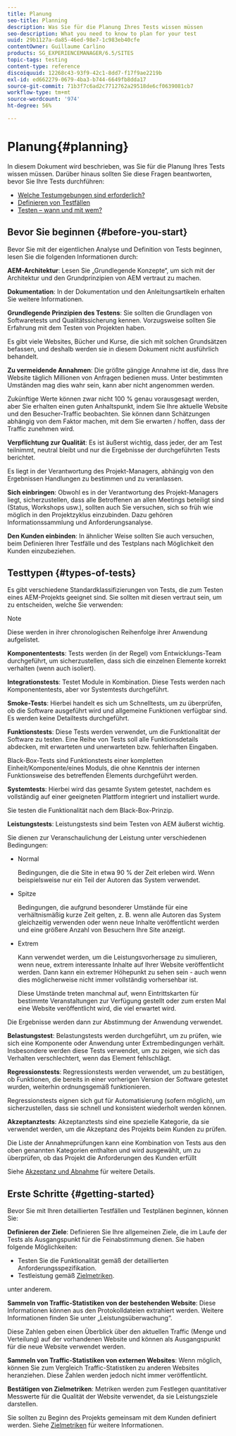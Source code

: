 ```yaml
---
title: Planung
seo-title: Planning
description: Was Sie für die Planung Ihres Tests wissen müssen
seo-description: What you need to know to plan for your test
uuid: 29b1127a-da85-46ed-98e7-1c983eb40cfe
contentOwner: Guillaume Carlino
products: SG_EXPERIENCEMANAGER/6.5/SITES
topic-tags: testing
content-type: reference
discoiquuid: 12268c43-93f9-42c1-8dd7-f17f9ae2219b
exl-id: ed662279-0679-4ba3-b744-6649fb8dda17
source-git-commit: 71b3f7c6ad2c7712762a29518de6cf0639081cb7
workflow-type: tm+mt
source-wordcount: '974'
ht-degree: 56%

---
```


# Planung{#planning}

In diesem Dokument wird beschrieben, was Sie für die Planung Ihres Tests wissen müssen. Darüber hinaus sollten Sie diese Fragen beantworten, bevor Sie Ihre Tests durchführen:

* [Welche Testumgebungen sind erforderlich?](/help/sites-developing/test-environments.md)
* [Definieren von Testfällen](/help/sites-developing/test-cases.md)
* [Testen – wann und mit wem?](/help/sites-developing/when-who.md)

## Bevor Sie beginnen {#before-you-start}

Bevor Sie mit der eigentlichen Analyse und Definition von Tests beginnen, lesen Sie die folgenden Informationen durch:

**AEM-Architektur**: Lesen Sie „Grundlegende Konzepte“, um sich mit der Architektur und den Grundprinzipien von AEM vertraut zu machen.

**Dokumentation**: In der Dokumentation und den Anleitungsartikeln erhalten Sie weitere Informationen.

**Grundlegende Prinzipien des Testens**: Sie sollten die Grundlagen von Softwaretests und Qualitätssicherung kennen. Vorzugsweise sollten Sie Erfahrung mit dem Testen von Projekten haben.

Es gibt viele Websites, Bücher und Kurse, die sich mit solchen Grundsätzen befassen, und deshalb werden sie in diesem Dokument nicht ausführlich behandelt.

**Zu vermeidende Annahmen**: Die größte gängige Annahme ist die, dass Ihre Website täglich Millionen von Anfragen bedienen muss. Unter bestimmten Umständen mag dies wahr sein, kann aber nicht angenommen werden.

Zukünftige Werte können zwar nicht 100 % genau vorausgesagt werden, aber Sie erhalten einen guten Anhaltspunkt, indem Sie Ihre aktuelle Website und den Besucher-Traffic beobachten. Sie können dann Schätzungen abhängig von dem Faktor machen, mit dem Sie erwarten / hoffen, dass der Traffic zunehmen wird.

**Verpflichtung zur Qualität**: Es ist äußerst wichtig, dass jeder, der am Test teilnimmt, neutral bleibt und nur die Ergebnisse der durchgeführten Tests berichtet.

Es liegt in der Verantwortung des Projekt-Managers, abhängig von den Ergebnissen Handlungen zu bestimmen und zu veranlassen.

**Sich einbringen**: Obwohl es in der Verantwortung des Projekt-Managers liegt, sicherzustellen, dass alle Betroffenen an allen Meetings beteiligt sind (Status, Workshops usw.), sollten auch Sie versuchen, sich so früh wie möglich in den Projektzyklus einzubinden. Dazu gehören Informationssammlung und Anforderungsanalyse.

**Den Kunden einbinden**: In ähnlicher Weise sollten Sie auch versuchen, beim Definieren Ihrer Testfälle und des Testplans nach Möglichkeit den Kunden einzubeziehen.

## Testtypen {#types-of-tests}

Es gibt verschiedene Standardklassifizierungen von Tests, die zum Testen eines AEM-Projekts geeignet sind. Sie sollten mit diesen vertraut sein, um zu entscheiden, welche Sie verwenden:

>[!NOTE]
>
>Diese werden in ihrer chronologischen Reihenfolge ihrer Anwendung aufgelistet.

**Komponententests**: Tests werden (in der Regel) vom Entwicklungs-Team durchgeführt, um sicherzustellen, dass sich die einzelnen Elemente korrekt verhalten (wenn auch isoliert).

**Integrationstests**: Testet Module in Kombination. Diese Tests werden nach Komponententests, aber vor Systemtests durchgeführt.

**Smoke-Tests**: Hierbei handelt es sich um Schnelltests, um zu überprüfen, ob die Software ausgeführt wird und allgemeine Funktionen verfügbar sind. Es werden keine Detailtests durchgeführt.

**Funktionstests**: Diese Tests werden verwendet, um die Funktionalität der Software zu testen. Eine Reihe von Tests soll alle Funktionsdetails abdecken, mit erwarteten und unerwarteten bzw. fehlerhaften Eingaben.

Black-Box-Tests sind Funktionstests einer kompletten Einheit/Komponente/eines Moduls, die ohne Kenntnis der internen Funktionsweise des betreffenden Elements durchgeführt werden.

**Systemtests**: Hierbei wird das gesamte System getestet, nachdem es vollständig auf einer geeigneten Plattform integriert und installiert wurde.

Sie testen die Funktionalität nach dem Black-Box-Prinzip.

**Leistungstests**: Leistungstests sind beim Testen von AEM äußerst wichtig.

Sie dienen zur Veranschaulichung der Leistung unter verschiedenen Bedingungen:

* Normal

  Bedingungen, die die Site in etwa 90 % der Zeit erleben wird. Wenn beispielsweise nur ein Teil der Autoren das System verwendet.

* Spitze

  Bedingungen, die aufgrund besonderer Umstände für eine verhältnismäßig kurze Zeit gelten, z. B. wenn alle Autoren das System gleichzeitig verwenden oder wenn neue Inhalte veröffentlicht werden und eine größere Anzahl von Besuchern Ihre Site anzeigt.

* Extrem

  Kann verwendet werden, um die Leistungsvorhersage zu simulieren, wenn neue, extrem interessante Inhalte auf Ihrer Website veröffentlicht werden. Dann kann ein extremer Höhepunkt zu sehen sein - auch wenn dies möglicherweise nicht immer vollständig vorhersehbar ist.

  Diese Umstände treten manchmal auf, wenn Eintrittskarten für bestimmte Veranstaltungen zur Verfügung gestellt oder zum ersten Mal eine Website veröffentlicht wird, die viel erwartet wird.

Die Ergebnisse werden dann zur Abstimmung der Anwendung verwendet.

**Belastungstest**: Belastungstests werden durchgeführt, um zu prüfen, wie sich eine Komponente oder Anwendung unter Extrembedingungen verhält. Insbesondere werden diese Tests verwendet, um zu zeigen, wie sich das Verhalten verschlechtert, wenn das Element fehlschlägt.

**Regressionstests**: Regressionstests werden verwendet, um zu bestätigen, ob Funktionen, die bereits in einer vorherigen Version der Software getestet wurden, weiterhin ordnungsgemäß funktionieren.

Regressionstests eignen sich gut für Automatisierung (sofern möglich), um sicherzustellen, dass sie schnell und konsistent wiederholt werden können.

**Akzeptanztests**: Akzeptanztests sind eine spezielle Kategorie, da sie verwendet werden, um die Akzeptanz des Projekts beim Kunden zu prüfen.

Die Liste der Annahmeprüfungen kann eine Kombination von Tests aus den oben genannten Kategorien enthalten und wird ausgewählt, um zu überprüfen, ob das Projekt die Anforderungen des Kunden erfüllt

Siehe [Akzeptanz und Abnahme](/help/sites-developing/acceptance-signoff.md) für weitere Details.

## Erste Schritte {#getting-started}

Bevor Sie mit Ihren detaillierten Testfällen und Testplänen beginnen, können Sie:

**Definieren der Ziele**: Definieren Sie Ihre allgemeinen Ziele, die im Laufe der Tests als Ausgangspunkt für die Feinabstimmung dienen. Sie haben folgende Möglichkeiten:

* Testen Sie die Funktionalität gemäß der detaillierten Anforderungsspezifikation.
* Testleistung gemäß [Zielmetriken](/help/managing/best-practices-further-reference.md#key-performance-indicators-and-target-metrics).

unter anderem.

**Sammeln von Traffic-Statistiken von der bestehenden Website**: Diese Informationen können aus den Protokolldateien extrahiert werden. Weitere Informationen finden Sie unter „Leistungsüberwachung“.

Diese Zahlen geben einen Überblick über den aktuellen Traffic (Menge und Verteilung) auf der vorhandenen Website und können als Ausgangspunkt für die neue Website verwendet werden.

**Sammeln von Traffic-Statistiken von externen Websites**: Wenn möglich, können Sie zum Vergleich Traffic-Statistiken zu anderen Websites heranziehen. Diese Zahlen werden jedoch nicht immer veröffentlicht.

**Bestätigen von Zielmetriken**: Metriken werden zum Festlegen quantitativer Messwerte für die Qualität der Website verwendet, da sie Leistungsziele darstellen.

Sie sollten zu Beginn des Projekts gemeinsam mit dem Kunden definiert werden. Siehe [Zielmetriken](/help/sites-developing/planning.md) für weitere Informationen.
